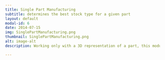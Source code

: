 ```yaml
---
title: Single Part Manufacturing
subtitle: determines the best stock type for a given part
layout: default
modal-id: 6
date: 2014-07-15
img: SinglePartManufacturing.png
thumbnail: SinglePartManufacturing.png
alt: image-alt
description: Working only with a 3D representation of a part, this module quickly determines the best stock material type/size for the part, as well as, a base-line prediction of the total time and cost to create the part. The stock types considered include&#58; plate (with discrete sizes), rectangular and circular bar, closed-die forgings, and wire or powder for additive manufacturing. The processes considered include&#58; CNC machining, waterjet, and directed energy deposition (DED).

---
```

